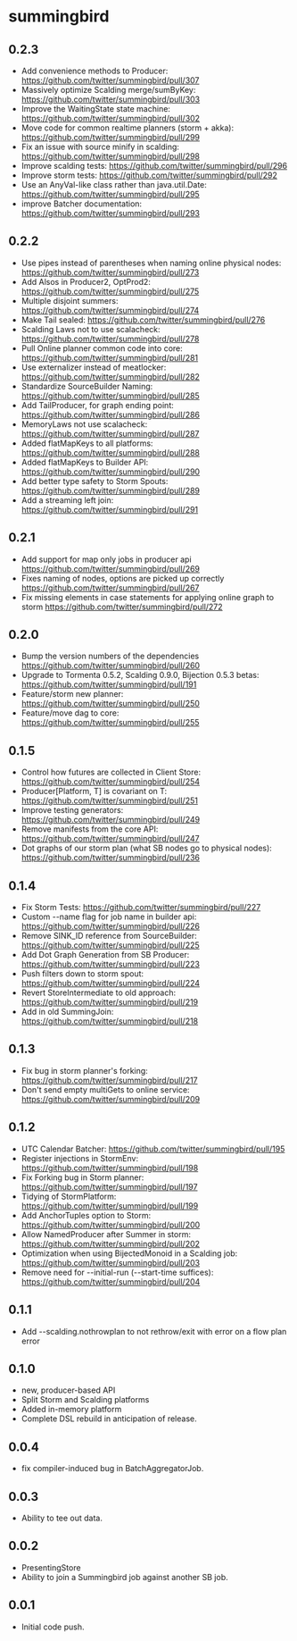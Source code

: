 # summingbird #

## 0.2.3
* Add convenience methods to Producer: https://github.com/twitter/summingbird/pull/307
* Massively optimize Scalding merge/sumByKey: https://github.com/twitter/summingbird/pull/303
* Improve the WaitingState state machine: https://github.com/twitter/summingbird/pull/302
* Move code for common realtime planners (storm + akka): https://github.com/twitter/summingbird/pull/299
* Fix an issue with source minify in scalding: https://github.com/twitter/summingbird/pull/298
* Improve scalding tests: https://github.com/twitter/summingbird/pull/296
* Improve storm tests: https://github.com/twitter/summingbird/pull/292
* Use an AnyVal-like class rather than java.util.Date: https://github.com/twitter/summingbird/pull/295
* improve Batcher documentation: https://github.com/twitter/summingbird/pull/293

## 0.2.2
* Use pipes instead of parentheses when naming online physical nodes: https://github.com/twitter/summingbird/pull/273
* Add Alsos in Producer2, OptProd2: https://github.com/twitter/summingbird/pull/275
* Multiple disjoint summers: https://github.com/twitter/summingbird/pull/274
* Make Tail sealed: https://github.com/twitter/summingbird/pull/276
* Scalding Laws not to use scalacheck: https://github.com/twitter/summingbird/pull/278
* Pull Online planner common code into core: https://github.com/twitter/summingbird/pull/281
* Use externalizer instead of meatlocker: https://github.com/twitter/summingbird/pull/282
* Standardize SourceBuilder Naming: https://github.com/twitter/summingbird/pull/285
* Add TailProducer, for graph ending point: https://github.com/twitter/summingbird/pull/286
* MemoryLaws not use scalacheck: https://github.com/twitter/summingbird/pull/287
* Added flatMapKeys to all platforms: https://github.com/twitter/summingbird/pull/288
* Added flatMapKeys to Builder API: https://github.com/twitter/summingbird/pull/290
* Add better type safety to Storm Spouts: https://github.com/twitter/summingbird/pull/289
* Add a streaming left join: https://github.com/twitter/summingbird/pull/291

## 0.2.1 
* Add support for map only jobs in producer api https://github.com/twitter/summingbird/pull/269
* Fixes naming of nodes, options are picked up correctly https://github.com/twitter/summingbird/pull/267
* Fix missing elements in case statements for applying online graph to storm https://github.com/twitter/summingbird/pull/272

## 0.2.0
* Bump the version numbers of the dependencies https://github.com/twitter/summingbird/pull/260
* Upgrade to Tormenta 0.5.2, Scalding 0.9.0, Bijection 0.5.3 betas: https://github.com/twitter/summingbird/pull/191
* Feature/storm new planner: https://github.com/twitter/summingbird/pull/250
* Feature/move dag to core: https://github.com/twitter/summingbird/pull/255


## 0.1.5
* Control how futures are collected in Client Store: https://github.com/twitter/summingbird/pull/254
* Producer[Platform, T] is covariant on T: https://github.com/twitter/summingbird/pull/251
* Improve testing generators: https://github.com/twitter/summingbird/pull/249
* Remove manifests from the core API: https://github.com/twitter/summingbird/pull/247
* Dot graphs of our storm plan (what SB nodes go to physical nodes): https://github.com/twitter/summingbird/pull/236

## 0.1.4

* Fix Storm Tests: https://github.com/twitter/summingbird/pull/227
* Custom --name flag for job name in builder api: https://github.com/twitter/summingbird/pull/226
* Remove SINK_ID reference from SourceBuilder: https://github.com/twitter/summingbird/pull/225
* Add Dot Graph Generation from SB Producer: https://github.com/twitter/summingbird/pull/223
* Push filters down to storm spout: https://github.com/twitter/summingbird/pull/224
* Revert StoreIntermediate to old approach: https://github.com/twitter/summingbird/pull/219
* Add in old SummingJoin: https://github.com/twitter/summingbird/pull/218

## 0.1.3

* Fix bug in storm planner's forking:  https://github.com/twitter/summingbird/pull/217
* Don't send empty multiGets to online service: https://github.com/twitter/summingbird/pull/209

## 0.1.2

* UTC Calendar Batcher: https://github.com/twitter/summingbird/pull/195
* Register injections in StormEnv: https://github.com/twitter/summingbird/pull/198
* Fix Forking bug in Storm planner: https://github.com/twitter/summingbird/pull/197
* Tidying of StormPlatform: https://github.com/twitter/summingbird/pull/199
* Add AnchorTuples option to Storm: https://github.com/twitter/summingbird/pull/200
* Allow NamedProducer after Summer in storm: https://github.com/twitter/summingbird/pull/202
* Optimization when using BijectedMonoid in a Scalding job: https://github.com/twitter/summingbird/pull/203
* Remove need for --initial-run (--start-time suffices): https://github.com/twitter/summingbird/pull/204

## 0.1.1

* Add --scalding.nothrowplan to not rethrow/exit with error on a flow plan error

## 0.1.0

* new, producer-based API
* Split Storm and Scalding platforms
* Added in-memory platform
* Complete DSL rebuild in anticipation of release.

## 0.0.4

* fix compiler-induced bug in BatchAggregatorJob.

## 0.0.3

* Ability to tee out data.

## 0.0.2

* PresentingStore
* Ability to join a Summingbird job against another SB job.

## 0.0.1

* Initial code push.
